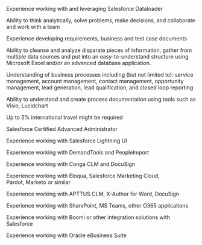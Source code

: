 Experience working with and leveraging Salesforce Dataloader 

Ability to think analytically, solve problems, make decisions, and collaborate and work with a team 

Experience developing requirements, business and test case documents 

Ability to cleanse and analyze disparate pieces of information, gather from multiple data sources and put into an easy-to-understand structure using Microsoft Excel and/or an advanced database application. 

Understanding of business processes including (but not limited to): service management, account management, contact management, opportunity management, lead generation, lead qualification, and closed loop reporting 

Ability to understand and create process documentation using tools such as Visio, Lucidchart 

Up to 5% international travel might be required 

Salesforce Certified Advanced Administrator 

Experience working with Salesforce Lightning UI 

Experience working with DemandTools and PeopleImport 

Experience working with Conga CLM and DocuSign 

Experience working with Eloqua, Salesforce Marketing Cloud, Pardot, Marketo or similar 

Experience working with APTTUS CLM, X-Author for Word, DocuSign 

Experience working with SharePoint, MS Teams, other O365 applications 

Experience working with Boomi or other integration solutions with Salesforce 

Experience working with Oracle eBusiness Suite